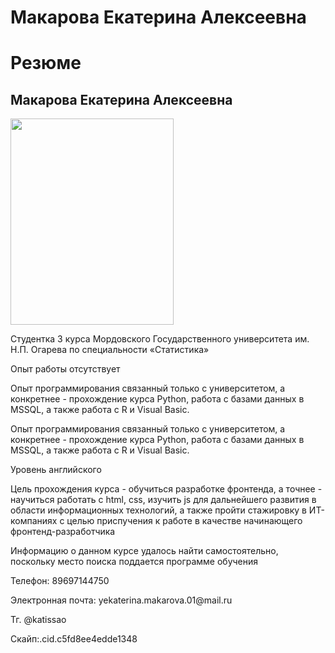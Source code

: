 # Макарова Екатерина Алексеевна
<!DOCTYPE html>
<html lang="en">

<head>
    <meta charset="UTF-8">
    <meta name="viewport" content="width=device-width, initial-scale=1.0">
    <link rel="stylesheet" href="static/styles/style.css">
</head>
<body>
    <div class="main">
        <h1><span>Резюме</span></h1>
        <h2>Макарова Екатерина Алексеевна</h2>
        <img src="https://sun9-77.userapi.com/impg/lkjbmXSKdFXoK5LRRnjIMJBf_U0bFnSb2Jxm6g/FeVwIBY0MLE.jpg?size=960x1280&quality=95&sign=d0f7f2162cd53df85135bb3f1f7cb1b5&type=album"  width="261" height="330" alt="">
 <div class="outher">
    
   <p>Студентка 3 курса Мордовского Государственного университета им. Н.П. Огарева по специальности «Статистика»</p> 
        <p>Опыт работы отсутствует</p>
        <p>Опыт программирования связанный только с университетом, а конкретнее - прохождение курса Python, работа с базами данных в MSSQL, а также работа с R и Visual Basic.</p>
       <p>Опыт программирования связанный только с университетом, а конкретнее - прохождение курса Python, работа с базами данных в MSSQL, а также работа с R и Visual Basic.</p> 
        <p>Уровень английского</p>
        <p>Цель прохождения курса - обучиться разработке фронтенда, а точнее - научиться работать с html, css, изучить js для дальнейшего развития в области информационных технологий, а также пройти стажировку в ИТ-компаниях с целью приспучения к работе в качестве начинающего фронтенд-разработчика</p>
        <p>Информацию о данном курсе удалось найти самостоятельно, поскольку место поиска поддается программе обучения</p>
    <div class="contact">
<p>Телефон: 89697144750 </p>  
<p>Электронная почта: yekaterina.makarova.01@mail.ru </p> 
<p>Тг. @katissao </p> 
<p>Скайп:.cid.c5fd8ee4edde1348 </p> 
 </div>
    </div>
    </div>
</body>
</html>
